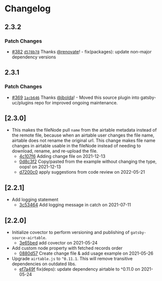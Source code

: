 # Changelog

## 2.3.2

### Patch Changes

- [#382](https://github.com/gatsby-uc/plugins/pull/382) [`d578b78`](https://github.com/gatsby-uc/plugins/commit/d578b7896f804716a4c2222385c19be11c27bdf4) Thanks [@renovate](https://github.com/apps/renovate)! - fix(packages): update non-major dependency versions

## 2.3.1

### Patch Changes

- [#369](https://github.com/gatsby-uc/plugins/pull/369) [`1acb646`](https://github.com/gatsby-uc/plugins/commit/1acb6466e2a3423acc6323126243964a9162e64d) Thanks [@jbolda](https://github.com/jbolda)! - Moved this source plugin into gatsby-uc/plugins repo for improved ongoing maintenance.

## \[2.3.0]

- This makes the fileNode pull `name` from the airtable metadata instead of the
  remote file, because when an airtable user changes the file name, airtable does
  not rename the original url. This change makes file name changes in airtable
  usable in the fileNode instead of needing to download, rename, and re-upload the
  file.
  - [4c107f6](https://github.com/jbolda/gatsby-source-airtable/commit/4c107f63af56b7e1a3f6d54d22b840c98a638c3d) Adding change file on 2021-12-13
  - [0d8c3f2](https://github.com/jbolda/gatsby-source-airtable/commit/0d8c3f2c52cb98064ccfc2852afb5d9135160c3a) Copy/pasted from the example without changing the type, oops! on 2021-12-13
  - [d7200c0](https://github.com/jbolda/gatsby-source-airtable/commit/d7200c0be3c5b5896fa9d479836b8d5d33ee6b03) apply suggestions from code review on 2022-05-21

## \[2.2.1]

- Add logging statement
  - [3c53464](https://github.com/jbolda/gatsby-source-airtable/commit/3c53464f075d8931da91d6762d0b6949d703f897) Add logging message in catch on 2021-07-11

## \[2.2.0]

- Initialize covector to perform versioning and publishing of `gatsby-source-airtable`.
  - [3e65bed](https://github.com/jbolda/gatsby-source-airtable/commit/3e65bed25d7226d69efd908de4f6f549e2ebb209) add covector on 2021-05-24
- Add custom node property with fetched records order
  - [0880d57](https://github.com/jbolda/gatsby-source-airtable/commit/0880d573a7280984abe276a0db8999391ddca6bb) Create change file & add usage example on 2021-05-26
- Upgrade `airtable.js` to `^0.11.1`. This will remove transitive dependencies on outdated libs.
  - [ef7a49f](https://github.com/jbolda/gatsby-source-airtable/commit/ef7a49f9a2b47b5968436aacca9bfdd3309ccf8e) fix(deps): update dependency airtable to ^0.11.0 on 2021-05-24
